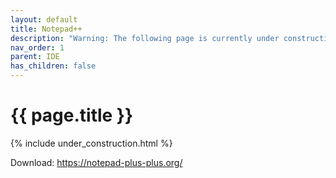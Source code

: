 ```yaml
---
layout: default
title: Notepad++
description: "Warning: The following page is currently under construction, find more about the details in future patches, or if you choose to add in the article see info on the bottom of the page."
nav_order: 1
parent: IDE
has_children: false
---
```


{{ page.title }}
======================

{% include under_construction.html %}

Download: https://notepad-plus-plus.org/

<br>

<br>